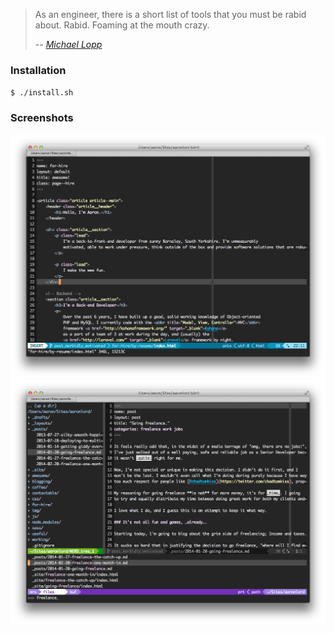 > As an engineer, there is a short list of tools that you must be rabid about. Rabid. Foaming at the mouth crazy.
>
> -- <cite>[Michael Lopp][1]</cite>

### Installation

`$ ./install.sh`

### Screenshots

![Vim](vim-1.png)
![Vim](vim-2.png)

[1]:http://www.randsinrepose.com/archives/2009/11/02/the_foamy_rules_for_rabid_tools.html
